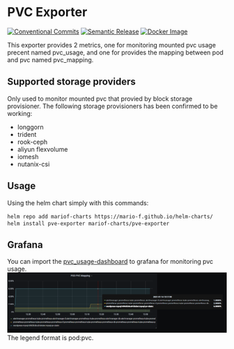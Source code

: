 # PVC Exporter

[![Conventional Commits](https://img.shields.io/badge/Conventional%20Commits-1.0.0-yellow.svg)](https://conventionalcommits.org)
[![Semantic Release](https://img.shields.io/badge/%20%20%F0%9F%93%A6%F0%9F%9A%80-semantic--release-e10079.svg)](https://github.com/semantic-release/semantic-release)
[![Docker Image](https://github.com/Mario-F/pvc-exporter/actions/workflows/docker.yml/badge.svg?branch=main)](https://github.com/Mario-F/pvc-exporter/pkgs/container/pvc-exporter)

This exporter provides 2 metrics, one for monitoring mounted pvc usage precent named pvc_usage, and one for provides the mapping between pod and pvc named pvc_mapping.

## Supported storage providers

Only used to monitor mounted pvc that provied by block storage provisioner.
The following storage provisioners has been confirmed to be working:

* longgorn  
* trident  
* rook-ceph  
* aliyun flexvolume  
* iomesh
* nutanix-csi

## Usage

Using the helm chart simply with this commands:

```shell
helm repo add mariof-charts https://mario-f.github.io/helm-charts/
helm install pve-exporter mariof-charts/pve-exporter
```

## Grafana

You can import the [pvc_usage-dashboard](./docs/pvc_usage-dashboard.json) to grafana for monitoring pvc usage.
![grafana-1](./docs/grafana-1.PNG)
The legend format is pod:pvc.
